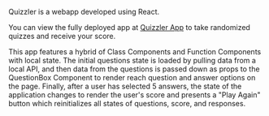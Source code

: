 Quizzler is a webapp developed using React. 

You can view the fully deployed app at [Quizzler App](https://quizzler-nm.netlify.app) to take randomized quizzes and receive your score.

This app features a hybrid of Class Components and Function Components with local state. The initial questions state is loaded by pulling data from a local API, and then data from the questions is passed down as props to the QuestionBox Component to render reach question and answer options on the page. Finally, after a user has selected 5 answers, the state of the application changes to render the user's score and presents a "Play Again" button which reinitializes all states of questions, score, and responses.